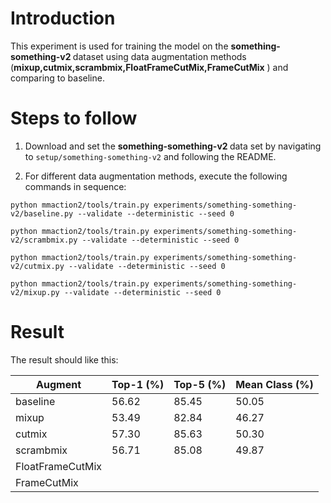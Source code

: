 # Introduction

This experiment is used for training the model on the <strong> something-something-v2 </strong> dataset using data augmentation methods (**mixup,cutmix,scrambmix,FloatFrameCutMix,FrameCutMix** ) and comparing to baseline. 
# Steps to follow

1. Download and set the  <strong> something-something-v2 </strong> data set by navigating to ```setup/something-something-v2``` and following the README.

3. For  different data augmentation methods, execute the following commands in sequence:

```
python mmaction2/tools/train.py experiments/something-something-v2/baseline.py --validate --deterministic --seed 0
```
```
python mmaction2/tools/train.py experiments/something-something-v2/scrambmix.py --validate --deterministic --seed 0
```
```
python mmaction2/tools/train.py experiments/something-something-v2/cutmix.py --validate --deterministic --seed 0
```
```
python mmaction2/tools/train.py experiments/something-something-v2/mixup.py --validate --deterministic --seed 0
```

# Result
The result should like this:

| Augment      | Top-1 (%) | Top-5 (%) | Mean Class (%) |
|----------- |------------|-----------|----------------|
| baseline           | 56.62      | 85.45     | 50.05          |
| mixup              | 53.49      | 82.84     | 46.27          |
| cutmix             | 57.30      | 85.63     | 50.30          |
| scrambmix          | 56.71      | 85.08     | 49.87          |
| FloatFrameCutMix   |           |           |                |
| FrameCutMix        |           |           |                |

